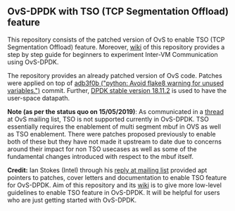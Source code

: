 ## OvS-DPDK with TSO (TCP Segmentation Offload) feature
This repository consists of the patched version of OvS to enable TSO (TCP Segmentation Offload) feature. Moreover, [wiki](https://github.com/harshgondaliya/ovs-dpdk-with-tso/wiki) of this repository provides a step by step guide for beginners to experiment Inter-VM Communication using OvS-DPDK.

The repository provides an already patched version of OvS code. Patches were applied on top of [adb3f0b ("python: Avoid flake8 warning for unused variables.")](https://github.com/openvswitch/ovs/commits?author=blp&since=2019-01-01&until=2019-01-23) commit. Further, [DPDK stable version 18.11.2](https://core.dpdk.org/download/) is used to have the user-space datapath.  

**Note (as per the status quo on 15/05/2019)**: As communicated in a [thread](https://mail.openvswitch.org/pipermail/ovs-discuss/2019-May/048671.html) at OvS mailing list, TSO is not supported currently in OvS-DPDK. TSO essentially requires the 
enablement of multi segment mbuf in OVS as well as TSO enablement. There were patches proposed previously to enable both of these but they have not made it upstream to date due to concerns around their impact for non TSO usecases as well as some of the fundamental changes introduced with respect to the mbuf itself.

**Credit:** Ian Stokes (Intel) through his [reply at mailing list](https://mail.openvswitch.org/pipermail/ovs-discuss/2019-May/048671.html) provided apt pointers to patches, cover letters and documentation to enable TSO feature for OvS-DPDK. Aim of this repository and its [wiki](https://github.com/harshgondaliya/ovs-dpdk-with-tso/wiki) is to give more low-level guidelines to enable TSO feature in OvS-DPDK. It will be helpful for users who are just getting started with OvS-DPDK.
